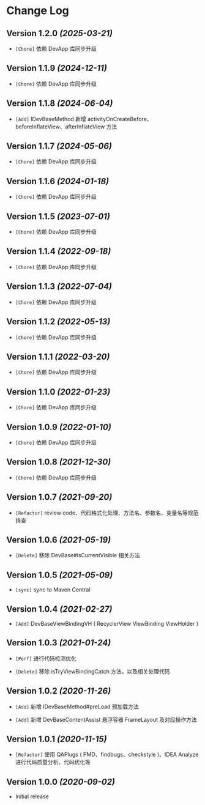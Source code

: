 Change Log
==========

Version 1.2.0 *(2025-03-21)*
----------------------------

* `[Chore]` 依赖 DevApp 库同步升级

Version 1.1.9 *(2024-12-11)*
----------------------------

* `[Chore]` 依赖 DevApp 库同步升级

Version 1.1.8 *(2024-06-04)*
----------------------------

* `[Add]` IDevBaseMethod 新增 activityOnCreateBefore、beforeInflateView、afterInflateView 方法

Version 1.1.7 *(2024-05-06)*
----------------------------

* `[Chore]` 依赖 DevApp 库同步升级

Version 1.1.6 *(2024-01-18)*
----------------------------

* `[Chore]` 依赖 DevApp 库同步升级

Version 1.1.5 *(2023-07-01)*
----------------------------

* `[Chore]` 依赖 DevApp 库同步升级

Version 1.1.4 *(2022-09-18)*
----------------------------

* `[Chore]` 依赖 DevApp 库同步升级

Version 1.1.3 *(2022-07-04)*
----------------------------

* `[Chore]` 依赖 DevApp 库同步升级

Version 1.1.2 *(2022-05-13)*
----------------------------

* `[Chore]` 依赖 DevApp 库同步升级

Version 1.1.1 *(2022-03-20)*
----------------------------

* `[Chore]` 依赖 DevApp 库同步升级

Version 1.1.0 *(2022-01-23)*
----------------------------

* `[Chore]` 依赖 DevApp 库同步升级

Version 1.0.9 *(2022-01-10)*
----------------------------

* `[Chore]` 依赖 DevApp 库同步升级

Version 1.0.8 *(2021-12-30)*
----------------------------

* `[Chore]` 依赖 DevApp 库同步升级

Version 1.0.7 *(2021-09-20)*
----------------------------

* `[Refactor]` review code、代码格式化处理、方法名、参数名、变量名等规范排查

Version 1.0.6 *(2021-05-19)*
----------------------------

* `[Delete]` 移除 DevBase#isCurrentVisible 相关方法

Version 1.0.5 *(2021-05-09)*
----------------------------

* `[sync]` sync to Maven Central

Version 1.0.4 *(2021-02-27)*
----------------------------

* `[Add]` DevBaseViewBindingVH ( RecyclerView ViewBinding ViewHolder )

Version 1.0.3 *(2021-01-24)*
----------------------------

* `[Perf]` 进行代码检测优化

* `[Delete]` 移除 isTryViewBindingCatch 方法，以及相关处理代码

Version 1.0.2 *(2020-11-26)*
----------------------------

* `[Add]` 新增 IDevBaseMethod#preLoad 预加载方法

* `[Add]` 新增 DevBaseContentAssist 悬浮容器 FrameLayout 及对应操作方法

Version 1.0.1 *(2020-11-15)*
----------------------------

* `[Refactor]` 使用 QAPlugs ( PMD、findbugs、checkstyle )、IDEA Analyze 进行代码质量分析、代码优化等

Version 1.0.0 *(2020-09-02)*
----------------------------

* Initial release
